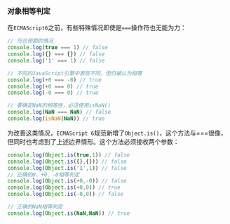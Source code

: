 ### 对象相等判定

在`ECMAScript6`之前，有些特殊情况即使是`===`操作符也无能为力：

```js
// 符合预期的情况
console.log(true === 1) // false
console.log({} === {}) // false
console.log('1' === 1) // false

// 不同的JavaScript引擎中表现不同，但仍被认为相等
console.log(+0 === -0) // true
console.log(+0 === 0) // true
console.log(-0 === 0) // true

// 要确定NaN的相等性，必须使用isNaN()
console.log(NaN === NaN) // false
console.log(isNaN(NaN)) // true
```

为改善这类情况，`ECMAScript 6`规范新增了`Object.is()`，这个方法与===很像，但同时也考虑到了上述边界情形。这个方法必须接收两个参数：

```js
console.log(Object.is(true,1)) // false
console.log(Object.is({},{})) // false
console.log(Object.is('1',1)) // false
// 正确的0、+0、-0相等判定
console.log(Object.is(+0,-0)) // false
console.log(Object.is(+0,0)) // true
console.log(Object.is(-0,0)) // false

// 正确的NaN相等判定
console.log(Object.is(NaN,NaN)) // true
```

